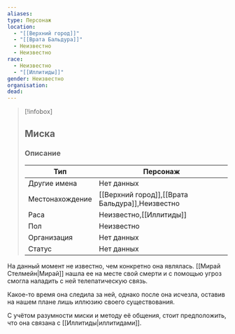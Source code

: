 ```yaml
---
aliases: 
type: Персонаж
location:
  - "[[Верхний город]]"
  - "[[Врата Бальдура]]"
  - Неизвестно
  - Неизвестно
race:
  - Неизвестно
  - "[[Иллитиды]]"
gender: Неизвестно
organisation: 
dead:
---
```


> [!infobox]
> 
> ## Миска
> 
> ### Описание
> 
> | Тип | Персонаж |
> | --- | --- |
> | Другие имена| Нет данных |
> | Местонахождение | [[Верхний город]],[[Врата Бальдура]],Неизвестно |
> | Раса | Неизвестно,[[Иллитиды]] |
> | Пол | Неизвестно |
> | Организация | Нет данных |
> | Статус | Нет данных |

На данный момент не известно, чем конкретно она являлась. [[Мирай Стелмейн|Мирай]] нашла ее на месте свой смерти и с помощью угроз смогла наладить с ней телепатическую связь.

Какое-то время она следила за ней, однако после она исчезла, оставив на нашем плане лишь иллюзию своего существования.

С учётом разумности миски и методу её общения, стоит предположить, что она связана с [[Иллитиды|иллитидами]].